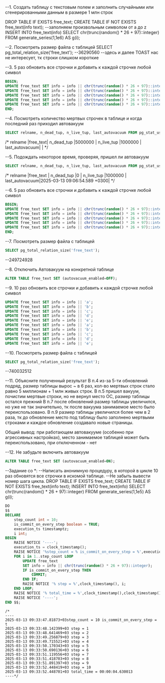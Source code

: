--1. Создать таблицу с текстовым полем и заполнить случайными или сгенерированными данным в размере 1 млн строк

DROP TABLE IF EXISTS free_text;
CREATE TABLE IF NOT EXISTS free_text(info text); 
--заполняем произвольным символом от a до z
INSERT INTO free_text(info) 
SELECT 
  chr(trunc(random() * 26 + 97)::integer) 
FROM 
  generate_series(1,1e6) AS g(i);


--2. Посмотреть размер файла с таблицей
SELECT pg_total_relation_size('free_text');
--36290560
--здесь и далее TOAST нас не интересует, тк строки слишком короткие



--3. 5 раз обновить все строчки и добавить к каждой строчке любой символ
```SQL
BEGIN;
UPDATE free_text SET info = info || chr(trunc(random() * 26 + 97)::integer);
UPDATE free_text SET info = info || chr(trunc(random() * 26 + 97)::integer);
UPDATE free_text SET info = info || chr(trunc(random() * 26 + 97)::integer);
UPDATE free_text SET info = info || chr(trunc(random() * 26 + 97)::integer);
UPDATE free_text SET info = info || chr(trunc(random() * 26 + 97)::integer);
END;
```

--4. Посмотреть количество мертвых строчек в таблице и когда последний раз приходил автовакуум
```SQL
SELECT relname, n_dead_tup, n_live_tup, last_autovacuum FROM pg_stat_user_tables WHERE relname = 'free_text';
```
/*
relname        |free_text|
n_dead_tup     |5000000  |
n_live_tup     |1000000  |
last_autovacuum|         |
*/

--5. Подождать некоторое время, проверяя, пришел ли автовакуум
```SQL
SELECT relname, n_dead_tup, n_live_tup, last_autovacuum FROM pg_stat_user_tables WHERE relname = 'free_text';
```
/*
relname        |free_text                    |
n_dead_tup     |0                            |
n_live_tup     |1000000                      |
last_autovacuum|2025-03-13 09:06:54.589 +0300|
*/

--6. 5 раз обновить все строчки и добавить к каждой строчке любой символ
```SQL
BEGIN;
UPDATE free_text SET info = info || chr(trunc(random() * 26 + 97)::integer);
UPDATE free_text SET info = info || chr(trunc(random() * 26 + 97)::integer);
UPDATE free_text SET info = info || chr(trunc(random() * 26 + 97)::integer);
UPDATE free_text SET info = info || chr(trunc(random() * 26 + 97)::integer);
UPDATE free_text SET info = info || chr(trunc(random() * 26 + 97)::integer);
END;
```

--7. Посмотреть размер файла с таблицей
```SQL
SELECT pg_total_relation_size('free_text');
```
--249724928

--8. Отключить Автовакуум на конкретной таблице
```SQL
ALTER TABLE free_text SET (autovacuum_enabled=OFF);
```


--9. 10 раз обновить все строчки и добавить к каждой строчке любой символ
```SQL
UPDATE free_text SET info = info || 'a';
UPDATE free_text SET info = info || 'b';
UPDATE free_text SET info = info || 'c';
UPDATE free_text SET info = info || 'd';
UPDATE free_text SET info = info || 'e';
UPDATE free_text SET info = info || 'a';
UPDATE free_text SET info = info || 'b';
UPDATE free_text SET info = info || 'c';
UPDATE free_text SET info = info || 'd';
UPDATE free_text SET info = info || 'e';
```

--10. Посмотреть размер файла с таблицей
```SQL
SELECT pg_total_relation_size('free_text');
```
--740032512


--11. Объясните полученный результат
В п.4 из-за 5-ти обновлений подряд, размер таблицы вырос ~ в 6 раз, кол-во мертвых строк стало равно 5 миллионам + 1 млн живых строк.
В п.5 пришел вакуум, почистим мертвые строки, но не вернул место ОС, размер таблицы остался прежний
В п.7 после обновлений размер таблицы увеличился, но уже не так значительно, тк после вакуума занимаемое место было переиспользовано.
В п.9 размер таблицы увеличился более чем в 2 раза, тк до обновление место под таблицу было заполнено мертвыми строками и 
каждое обновление создавало новые страницы. 

Общий вывод: при работающем автовакууме (особенно при агрессивных настройках), место занимаемое таблицей может быть переиспользовано, при отключенном - нет

--12. Не забудьте включить автовакуум
```SQL
ALTER TABLE free_text SET (autovacuum_enabled=ON);
```


--Задание со *:
--Написать анонимную процедуру, в которой в цикле 10 раз обновятся все строчки в искомой таблице. 
--Не забыть вывести номер шага цикла.
DROP TABLE IF EXISTS free_text;
CREATE TABLE IF NOT EXISTS free_text(info text); 
INSERT INTO free_text(info) SELECT chr(trunc(random() * 26 + 97)::integer) FROM generate_series(1,1e5) AS g(i);

```SQL
DO 
$$
DECLARE 
	step_count int = 10; 
	is_commit_on_every_step boolean = TRUE;
	execution_ts timestamptz;
	i int;
BEGIN 
	RAISE NOTICE '----';
	execution_ts = clock_timestamp();
	RAISE NOTICE '%step_count = % is_commit_on_every_step = %',execution_ts, step_count, is_commit_on_every_step;
	FOR i in 1..step_count LOOP
		UPDATE free_text 
		SET info = info || chr(trunc(random() * 26 + 97)::integer);
	 	IF is_commit_on_every_step THEN
	 		COMMIT;
	 	END IF;
	 	RAISE NOTICE '% step = %',clock_timestamp(), i;
	END LOOP;
	RAISE NOTICE '% total_time = %',clock_timestamp(),clock_timestamp() - execution_ts;	
    RAISE NOTICE '----';
END $$;
```
```
/*
----
2025-03-13 09:33:47.81873+03step_count = 10 is_commit_on_every_step = t
2025-03-13 09:33:48.142399+03 step = 1
2025-03-13 09:33:48.641469+03 step = 2
2025-03-13 09:33:49.256879+03 step = 3
2025-03-13 09:33:49.715521+03 step = 4
2025-03-13 09:33:50.170343+03 step = 5
2025-03-13 09:33:50.690136+03 step = 6
2025-03-13 09:33:51.119556+03 step = 7
2025-03-13 09:33:51.418703+03 step = 8
2025-03-13 09:33:51.891397+03 step = 9
2025-03-13 09:33:52.448419+03 step = 10
2025-03-13 09:33:52.448701+03 total_time = 00:00:04.630013
----*/
```
